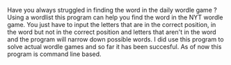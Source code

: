 Have you always struggled in finding the word in the daily wordle game ? Using a wordlist this program can help you find the word in the NYT wordle game. You just have to input the letters that are in the correct position, in the word but not in the correct position and letters that aren't in the word and the program will narrow down possible words. I did use this program to solve actual wordle games and so far it has been succesful. As of now this program is command line based.
